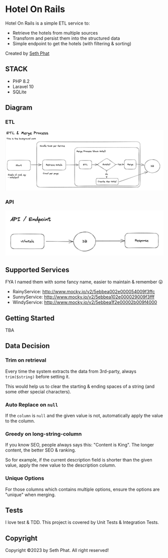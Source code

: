 # Hotel On Rails

Hotel On Rails is a simple ETL service to:

- Retrieve the hotels from multiple sources
- Transform and persist them into the structured data
- Simple endpoint to get the hotels (with filtering & sorting)

Created by [Seth Phat](https://github.com/sethsandaru)

## STACK
- PHP 8.2
- Laravel 10
- SQLite

## Diagram

### ETL

![etl](./docs/etl-process.png)

### API

![api](./docs/api.png)

## Supported Services

FYA I named them with some fancy name, easier to maintain & remember 😛

- RainyService: http://www.mocky.io/v2/5ebbea002e000054009f3ffc
- SunnyService: http://www.mocky.io/v2/5ebbea102e000029009f3fff
- WindyService: http://www.mocky.io/v2/5ebbea1f2e00002b009f4000

## Getting Started

TBA

## Data Decision

### Trim on retrieval

Every time the system extracts the data from 3rd-party, always `trim($string)` before setting it.

This would help us to clear the starting & ending spaces of a string (and some other special characters).

### Auto Replace on `null`

If the `column` is `null` and the given value is not, automatically apply the value to the column.

### Greedy on long-string-column

If you know SEO, people always says this: "Content is King". The longer content, the better SEO & ranking.

So for example, if the current description field is shorter than the given value, apply the new value to the description column.

### Unique Options

For those columns which contains multiple options, ensure the options are "unique" when merging.

## Tests

I love test & TDD. This project is covered by Unit Tests & Integration Tests.

## Copyright

Copyright ©️2023 by Seth Phat. All right reserved!

